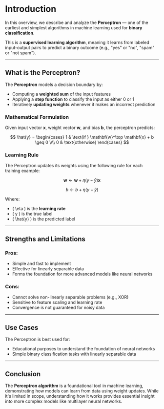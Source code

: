 # Introduction

In this overview, we describe and analyze the **Perceptron** — one of the earliest and simplest algorithms in machine learning used for **binary classification**.

This is a **supervised learning algorithm**, meaning it learns from labeled input-output pairs to predict a binary outcome (e.g., "yes" or "no", "spam" or "not spam").

---

## What is the Perceptron?

The **Perceptron** models a decision boundary by:
- Computing a **weighted sum** of the input features
- Applying a **step function** to classify the input as either 0 or 1
- Iteratively **updating weights** whenever it makes an incorrect prediction

### Mathematical Formulation

Given input vector **x**, weight vector **w**, and bias **b**, the perceptron predicts:

$$
\hat{y} = 
\begin{cases}
1 & \text{if } \mathbf{w}^\top \mathbf{x} + b \geq 0 \\\\
0 & \text{otherwise}
\end{cases}
$$

### Learning Rule

The Perceptron updates its weights using the following rule for each training example:

$$
\mathbf{w} \leftarrow \mathbf{w} + \eta (y - \hat{y}) \mathbf{x}
$$

$$
b \leftarrow b + \eta (y - \hat{y})
$$

Where:
- \( \eta \) is the **learning rate**
- \( y \) is the true label
- \( \hat{y} \) is the predicted label

---

## Strengths and Limitations

### Pros:
- Simple and fast to implement
- Effective for linearly separable data
- Forms the foundation for more advanced models like neural networks

### Cons:
- Cannot solve non-linearly separable problems (e.g., XOR)
- Sensitive to feature scaling and learning rate
- Convergence is not guaranteed for noisy data

---

## Use Cases

The Perceptron is best used for:
- Educational purposes to understand the foundation of neural networks
- Simple binary classification tasks with linearly separable data

---

## Conclusion

The **Perceptron algorithm** is a foundational tool in machine learning, demonstrating how models can learn from data using weight updates. While it's limited in scope, understanding how it works provides essential insight into more complex models like multilayer neural networks.

